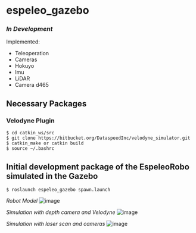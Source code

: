 # espeleo_gazebo
### *In Development*
Implemented:

- Teleoperation
- Cameras
- Hokuyo
- Imu
- LiDAR
- Camera d465

## Necessary Packages

 ### Velodyne Plugin
    $ cd catkin_ws/src
    $ git clone https://bitbucket.org/DataspeedInc/velodyne_simulator.git
    $ catkin_make or catkin build
    $ source ~/.bashrc


## Initial development package of the EspeleoRobo simulated in the Gazebo

    $ roslaunch espeleo_gazebo spawn.launch

*Robot Model*
![image](https://user-images.githubusercontent.com/51409770/132708822-ecff9ed0-87a5-495e-a4ae-58a8a9d069f0.png)

*Simulation with depth camera and Velodyne*
![image](https://user-images.githubusercontent.com/51409770/132708920-695ead8c-b1b8-498e-a26f-385bcb6dbe9e.png)

*Simulation with laser scan and cameras*
![image](https://user-images.githubusercontent.com/51409770/132574250-28e704bd-c9ff-4377-af3a-2db83e515956.png)

